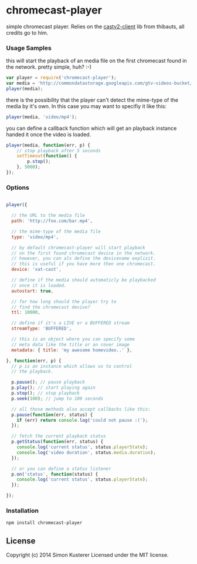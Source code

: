 # chromecast-player

simple chromecast player.
Relies on the [castv2-client](https://github.com/thibauts/node-castv2-client) lib
from thibauts, all credits go to him.

### Usage Samples

this will start the playback of an media file on the
first chromecast found in the network.
pretty simple, huh? :-)
```javascript
var player = require('chromecast-player');
var media = 'http://commondatastorage.googleapis.com/gtv-videos-bucket/big_buck_bunny_1080p.mp4';
player(media);
```

there is the possibility that the player can't detect the
mime-type of the media by it's own. In this case you
may want to specifiy it like this:
```javascript
player(media, 'video/mp4');
```

you can define a callback function which
will get an playback instance handed it once
the video is loaded.
```javascript
player(media, function(err, p) {
    // stop playback after 5 seconds
    setTimeout(function() {
        p.stop();
    }, 5000);
});
```

### Options

```javascript

player({

  // the URL to the media file
  path: 'http://foo.com/bar.mp4',

  // the mime-type of the media file
  type: 'video/mp4',

  // by default chromecast-player will start playback
  // on the first found chromecast device in the network.
  // however, you can als define the devicename explizit.
  // this is useful if you have more then one chromecast.
  device: 'xat-cast',

  // define if the media should automaticly be playbacked
  // once it is loaded.
  autostart: true,

  // for how long should the player try to
  // find the chromecast devive?
  ttl: 10000,

  // define if it's a LIVE or a BUFFERED stream
  streamType: 'BUFFERED',

  // this is an object where you can specify some
  // meta data like the title or an cover image
  metadata: { title: 'my awesome homevideo..' },

}, function(err, p) {
  // p is an instance which allows us to control
  // the playback.

  p.pause(); // pause playback
  p.play(); // start playing again
  p.stop(); // stop playback
  p.seek(100); // jump to 100 seconds

  // all those methods also accept callbacks like this:
  p.pause(function(err, status) {
    if (err) return console.log('could not pause :(');
  });

  // fetch the current playback status
  p.getStatus(function(err, status) {
    console.log('current status', status.playerState);
    console.log('video duration', status.media.duration);
  });

  // or you can define a status listener
  p.on('status', function(status) {
    console.log('current status', status.playerState);
  });

});

```

### Installation

`npm install chromecast-player`

## License
Copyright (c) 2014 Simon Kusterer
Licensed under the MIT license.
